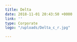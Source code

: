 ```yaml
---
title: Delta
date: 2018-11-01 20:43:50 +0000
link: ''
type: Corporate
logo: "/uploads/Delta_c_r.jpg"

---
```

